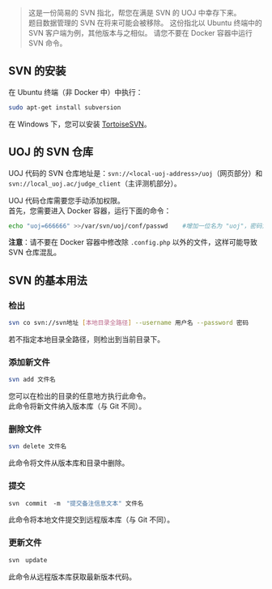 > 这是一份简易的 SVN 指北，帮您在满是 SVN 的 UOJ 中幸存下来。  
> 题目数据管理的 SVN 在将来可能会被移除。
> 这份指北以 Ubuntu 终端中的 SVN 客户端为例，其他版本与之相似。
> 请您不要在 Docker 容器中运行 SVN 命令。

## SVN 的安装

在 Ubuntu 终端（非 Docker 中）中执行：
```bash
sudo apt-get install subversion
```

在 Windows 下，您可以安装 [TortoiseSVN](https://tortoisesvn.net/)。

## UOJ 的 SVN 仓库

UOJ 代码的 SVN 仓库地址是：`svn://<local-uoj-address>/uoj`（网页部分）和 `svn://local_uoj.ac/judge_client`（主评测机部分）。  

UOJ 代码仓库需要您手动添加权限。  
首先，您需要进入 Docker 容器，运行下面的命令：
```bash
echo "uoj=666666" >>/var/svn/uoj/conf/passwd    #增加一位名为 "uoj"，密码为 "666666" 的 svn 仓库管理员
```

**注意**：请不要在 Docker 容器中修改除 `.config.php` 以外的文件，这样可能导致 SVN 仓库混乱。

## SVN 的基本用法

### 检出
```bash
svn co svn://svn地址 [本地目录全路径] --username 用户名 --password 密码
```
若不指定本地目录全路径，则检出到当前目录下。

### 添加新文件
```bash
svn add 文件名
```
您可以在检出的目录的任意地方执行此命令。  
此命令将新文件纳入版本库（与 Git 不同）。

### 删除文件
```bash
svn delete 文件名
```
此命令将文件从版本库和目录中删除。   

### 提交
```bash
svn　commit　-m　"提交备注信息文本" 文件名
```
此命令将本地文件提交到远程版本库（与 Git 不同）。

### 更新文件
```bash
svn　update
```
此命令从远程版本库获取最新版本代码。



